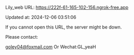 Lily_web URL: https://222f-61-165-102-156.ngrok-free.app

Updated at: 2024-12-06 03:51:06

If you cannot open this URL, the server might be down.

Please contact: 

goley04@foxmail.com Or Wechat:GL_yeaH